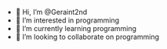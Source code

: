 - 👋 Hi, I’m @Geraint2nd
- 👀 I’m interested in programming 
- 🌱 I’m currently learning programming
- 💞️ I’m looking to collaborate on programming


<!---
Geraint2nd/Geraint2nd is a ✨ special ✨ repository because its `README.md` (this file) appears on your GitHub profile.
You can click the Preview link to take a look at your changes.
--->
